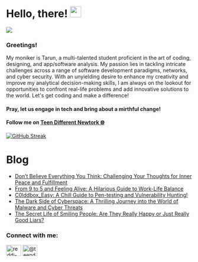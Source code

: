 # Hello, there! <img src="https://raw.githubusercontent.com/MartinHeinz/MartinHeinz/master/wave.gif" width="30px">
![](https://komarev.com/ghpvc/?username=REDDITARUN&color=brightgreen)

### Greetings! 
My moniker is Tarun, a multi-talented student proficient in the art of coding, designing, and app/software analysis. My passion lies in tackling intricate challenges across a range of software development paradigms, networks, and cyber security. With an unyielding desire to enhance my creativity and improve my analytical decision-making skills, I am always on the lookout for opportunities to confront real-life problems and add innovative solutions to the world. Let's get coding and make a difference!

#### Pray, let us engage in tech and bring about a mirthful change!

#### Follow me on [Teen Different Newtork 🌐](https://linktr.ee/teendifferent7)

[![GitHub Streak](https://streak-stats.demolab.com?user=REDDITARUN&theme=tokyonight&hide_border=true&background=EB545400)](https://git.io/streak-stats)

# Blog

<!-- BLOG-POST-LIST:START -->
- [Don’t Believe Everything You Think: Challenging Your Thoughts for Inner Peace and Fulfillment](https://medium.com/@teendifferent7/dont-believe-everything-you-think-challenging-your-thoughts-for-inner-peace-and-fulfillment-f32a7b45cd0?source=rss-9ecb664d87c1------2)
- [From 9 to 5 and Feeling Alive: A Hilarious Guide to Work-Life Balance](https://medium.com/@teendifferent7/from-9-to-5-and-feeling-alive-a-hilarious-guide-to-work-life-balance-24b9e6e04624?source=rss-9ecb664d87c1------2)
- [C0lddbox_Easy: A Chill Guide to Pen-testing and Vulnerability Hunting!](https://medium.com/@teendifferent7/c0lddbox-easy-a-chill-guide-to-pen-testing-and-vulnerability-hunting-481f55eddb4?source=rss-9ecb664d87c1------2)
- [The Dark Side of Cyberspace: A Thrilling Journey into the World of Malware and Cyber Threats](https://medium.com/@teendifferent7/the-dark-side-of-cyberspace-a-thrilling-journey-into-the-world-of-malware-and-cyber-threats-ea3616980b9f?source=rss-9ecb664d87c1------2)
- [The Secret Life of Smiling People: Are They Really Happy or Just Really Good Liars?](https://medium.com/@teendifferent7/the-secret-life-of-smiling-people-are-they-really-happy-or-just-really-good-liars-38e63ad27652?source=rss-9ecb664d87c1------2)
<!-- BLOG-POST-LIST:END -->


<h3 align="left">Connect with me:</h3>
<p align="left">
<a href="https://linkedin.com/in/reddi-tarun-466470190" target="blank"><img align="center" src="https://raw.githubusercontent.com/rahuldkjain/github-profile-readme-generator/master/src/images/icons/Social/linked-in-alt.svg" alt="reddi-tarun-466470190" height="30" width="40" /></a>
<a href="https://medium.com/@teendifferent7" target="blank"><img align="center" src="https://raw.githubusercontent.com/rahuldkjain/github-profile-readme-generator/master/src/images/icons/Social/medium.svg" alt="@teendifferent7" height="30" width="40" /></a>
</p>

<!--
**REDDITARUN/REDDITARUN** is a ✨ _special_ ✨ repository because its `README.md` (this file) appears on your GitHub profile.

Here are some ideas to get you started:

- 🔭 I’m currently working on ...
- 🌱 I’m currently learning ...
- 👯 I’m looking to collaborate on ...
- 🤔 I’m looking for help with ...
- 💬 Ask me about ...
- 📫 How to reach me: ...
- 😄 Pronouns: ...
- ⚡ Fun fact: ...
-->
